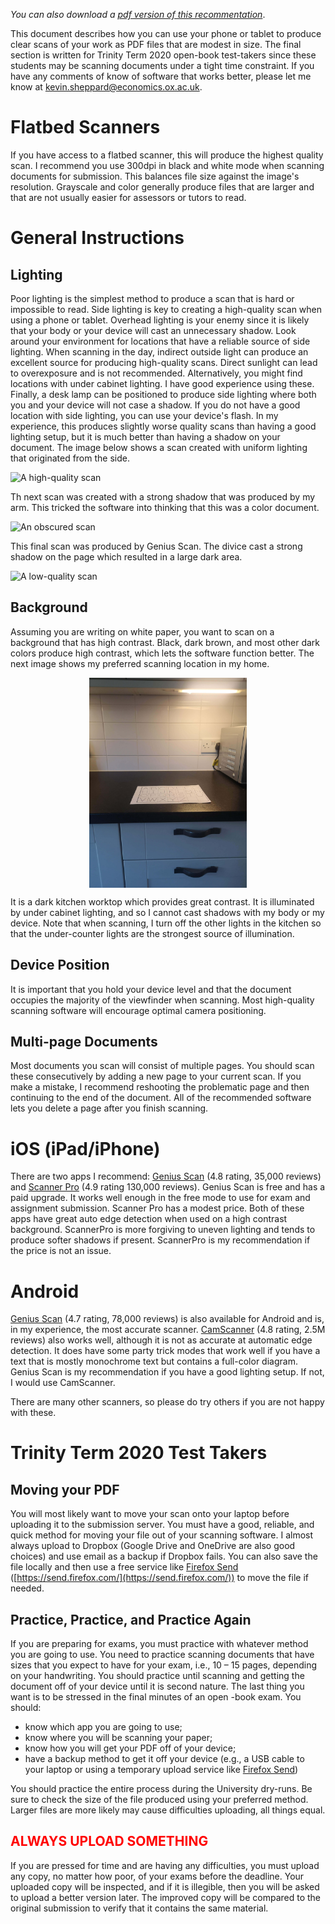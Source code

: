 <!--
.. title: Scanning Documents for Online Tutorial and Exam Submission
.. slug: scanning-recommendations
.. date: 2020-04-05 22:21:20 UTC+01:00
.. tags: 
.. category: 
.. link: 
.. description: 
.. type: text
-->

_You can also download a_ _[pdf version of this recommentation](/files/teaching/scanning-recommendations.pdf)_.

This document describes how you can use your phone or tablet to produce clear scans of
your work as PDF files that are modest in size. The final section is written for Trinity
Term 2020 open-book test-takers since these students may be scanning documents under a
tight time constraint. If you have any comments of know of software that works better,
please let me know at
[kevin.sheppard@economics.ox.ac.uk](kevin.sheppard@economics.ox.ac.uk).

# Flatbed Scanners

If you have access to a flatbed scanner, this will produce the highest quality scan. I
recommend you use 300dpi in black and white mode when scanning documents for submission.
This balances file size against the image's resolution. Grayscale and color generally
produce files that are larger and that are not usually easier for assessors or tutors to
read. 

# General Instructions

## Lighting

Poor lighting is the simplest method to produce a scan that is hard or impossible to
read. Side lighting is key to creating a high-quality scan when using a phone or tablet.
Overhead lighting is your enemy since it is likely that your body or your device will
cast an unnecessary shadow. Look around your environment for locations that have a
reliable source of side lighting. When scanning in the day, indirect outside light can
produce an excellent source for producing high-quality scans. Direct sunlight can lead
to overexposure and is not recommended. Alternatively, you might find locations with
under cabinet lighting. I have good experience using these. Finally, a desk lamp can be
positioned to produce side lighting where both you and your device will not case a
shadow. If you do not have a good location with side lighting, you can use your device's
flash. In my experience, this produces slightly worse quality scans than having a good
lighting setup, but it is much better than having a shadow on your document. The image below
shows a scan created with uniform lighting that originated from the side.

![A high-quality scan](/images/teaching/scanning/high-quality.png "A high-quality scan")

Th next scan was created with a strong shadow that was produced by my arm. This tricked the
software into thinking that this was a color document.

![An obscured scan](/images/teaching/scanning/arm.png "A scan with a strong shadow produced by my arm that was incorrectly determined to be color")

This final scan was produced by Genius Scan. The divice cast a strong shadow on the page
which resulted in a large dark area.

![A low-quality scan](/images/teaching/scanning/device.png "A scan with a strong shadow produced by my arm that produced large black areas.")


## Background

Assuming you are writing on white paper, you want to scan on a background that has high
contrast. Black, dark brown, and most other dark colors produce high contrast, which
lets the software function better. The next image shows my preferred
scanning location in my home. 

<img alt="A good scaning location" src="../../images/teaching/scanning/location.jpg" title="An ideal scanning location with under cabinet lighting and a dark background." style="margin-left: auto;    max-width: 50%;    margin-right: auto;    display: block;" >

It is a dark kitchen worktop which provides great
contrast. It is illuminated by under cabinet lighting, and so I cannot cast shadows with
my body or my device. Note that when scanning, I turn off the other lights in the
kitchen so that the under-counter lights are the strongest source of illumination.

## Device Position

It is important that you hold your device level and that the document occupies the
majority of the viewfinder when scanning. Most high-quality scanning software will
encourage optimal camera positioning.

## Multi-page Documents

Most documents you scan will consist of multiple pages. You should scan these
consecutively by adding a new page to your current scan. If you make a mistake, I
recommend reshooting the problematic page and then continuing to the end of the
document. All of the recommended software lets you delete a page after you finish
scanning.

# iOS (iPad/iPhone)

There are two apps I recommend: [Genius
Scan](https://apps.apple.com/gb/app/genius-scan-pdf-scanner/id377672876) (4.8 rating,
35,000 reviews) and [Scanner
Pro](https://apps.apple.com/us/app/scanner-pro-pdf-scanner-app/id333710667) (4.9 rating
130,000 reviews). Genius Scan is free and has a paid upgrade. It works well enough in
the free mode to use for exam and assignment submission. Scanner Pro has a modest price.
Both of these apps have great auto edge detection when used on a high contrast
background. ScannerPro is more forgiving to uneven lighting and tends to produce softer
shadows if present. ScannerPro is my recommendation if the price is not an issue.

# Android

[Genius
Scan](https://play.google.com/store/apps/details?id=com.thegrizzlylabs.geniusscan.free&hl=en_GB)
(4.7 rating, 78,000 reviews) is also available for Android and is, in my experience, the
most accurate scanner.
[CamScanner](https://play.google.com/store/apps/details?id=com.intsig.camscanner&hl=en_GB)
(4.8 rating, 2.5M reviews) also works well, although it is not as accurate at automatic
edge detection. It does have some party trick modes that work well if you have a text
that is mostly monochrome text but contains a full-color diagram. Genius Scan is my
recommendation if you have a good lighting setup. If not, I would use CamScanner.

There are many other scanners, so please do try others if you are not happy with
these. 

# Trinity Term 2020 Test Takers

## Moving your PDF

You will most likely want to move your scan onto your laptop before uploading it to the
submission server. You must have a good, reliable, and quick method for moving your file
out of your scanning software. I almost always upload to Dropbox (Google Drive and
OneDrive are also good choices) and use email as a backup if Dropbox fails. You can also
save the file locally and then use a free service like
[Firefox Send](https://send.firefox.com/)
([https://send.firefox.com/](https://send.firefox.com/)) to move the file if needed.

## Practice, Practice, and Practice Again

If you are preparing for exams, you must practice with whatever method you are going to
use. You need to practice scanning documents that have sizes that you expect to have for
your exam, i.e., 10 – 15 pages, depending on your handwriting. You should practice until
scanning and getting the document off of your device until it is second nature. The last
thing you want is to be stressed in the final minutes of an open -book exam. You
should: 

* know which app you are going to use; 
* know where you will be scanning your paper; 
* know how you will get your PDF off of your device; 
* have a backup method to get it off your device (e.g., a USB cable to your laptop or
using a temporary upload service like [Firefox Send](https://send.firefox.com/))

You should practice the entire process during the University dry-runs. Be sure to check
the size of the file produced using your preferred method. Larger files are more likely
may cause difficulties uploading, all things equal.

## <span style="color:#ff0000">ALWAYS UPLOAD SOMETHING</span>

If you are pressed for time and are having any difficulties, you must upload any copy,
no matter how poor, of your exams before the deadline. Your uploaded copy will be
inspected, and if it is illegible, then you will be asked to upload a better version
later. The improved copy will be compared to the original submission to verify that it
contains the same material.
